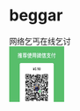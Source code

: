 # beggar
网络乞丐在线乞讨
<br>
<img src="https://github.com/zhangOranges/beggar/blob/main/0BA46A94-D495-4AFF-BEFD-CFD1AC20888F_1_201_a.jpeg" alt="图片描述" width="100" height="100">
